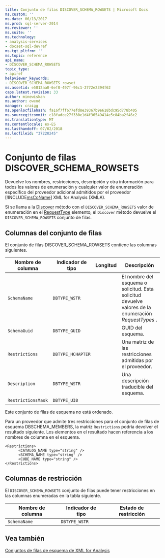 ```yaml
---
title: Conjunto de filas DISCOVER_SCHEMA_ROWSETS | Microsoft Docs
ms.custom: ''
ms.date: 06/13/2017
ms.prod: sql-server-2014
ms.reviewer: ''
ms.suite: ''
ms.technology:
- analysis-services
- docset-sql-devref
ms.tgt_pltfrm: ''
ms.topic: reference
api_name:
- DISCOVER_SCHEMA_ROWSETS
topic_type:
- apiref
helpviewer_keywords:
- DISCOVER_SCHEMA_ROWSETS rowset
ms.assetid: e5012aa0-6ef8-497f-96c1-2772e2394f62
caps.latest.revision: 33
author: minewiskan
ms.author: owend
manager: craigg
ms.openlocfilehash: fa16f7ff677efd8e39367b9e618bdc95d778b405
ms.sourcegitcommit: c18fadce27f330e1d4f36549414e5c84ba2f46c2
ms.translationtype: MT
ms.contentlocale: es-ES
ms.lasthandoff: 07/02/2018
ms.locfileid: "37220245"
---
```

# <a name="discoverschemarowsets-rowset"></a>Conjunto de filas DISCOVER_SCHEMA_ROWSETS
  Devuelve los nombres, restricciones, descripción y otra información para todos los valores de enumeración y cualquier valor de enumeración específico del proveedor adicional admitidos por el proveedor [!INCLUDE[msCoName](../../../includes/msconame-md.md)] XML for Analysis (XMLA).  
  
 Si se llama a la [Discover](../../xmla/xml-elements-methods-discover.md) método con el `DISCOVER_SCHEMA_ROWSETS` valor de enumeración en el [RequestType](../../xmla/xml-elements-properties/type-element-xmla.md) elemento, el `Discover` método devuelve el `DISCOVER_SCHEMA_ROWSETS` conjunto de filas.  
  
## <a name="rowset-columns"></a>Columnas del conjunto de filas  
 El conjunto de filas DISCOVER_SCHEMA_ROWSETS contiene las columnas siguientes.  
  
|Nombre de columna|Indicador de tipo|Longitud|Descripción|  
|-----------------|--------------------|------------|-----------------|  
|`SchemaName`|`DBTYPE_WSTR`||El nombre del esquema o solicitud. Esta solicitud devuelve valores de la enumeración *RequestTypes* .|  
|`SchemaGuid`|`DBTYPE_GUID`||GUID del esquema.|  
|`Restrictions`|`DBTYPE_HCHAPTER`||Una matriz de las restricciones admitidas por el proveedor.|  
|`Description`|`DBTYPE_WSTR`||Una descripción traducible del esquema.|  
|`RestrictionsMask`|`DBTYPE_UI8`|||  
  
 Este conjunto de filas de esquema no está ordenado.  
  
 Para un proveedor que admite tres restricciones para el conjunto de filas de esquema DBSCHEMA_MEMBERS, la matriz `Restrictions` podría devolver el resultado siguiente. Los elementos en el resultado hacen referencia a los nombres de columna en el esquema.  
  
```  
<Restrictions>  
      <CATALOG_NAME type="string" />   
      <SCHEMA_NAME type="string" />   
      <CUBE_NAME type="string" />   
</Restrictions>  
```  
  
## <a name="restriction-columns"></a>Columnas de restricción  
 El `DISCOVER_SCHEMA_ROWSETS` conjunto de filas puede tener restricciones en las columnas enumeradas en la tabla siguiente.  
  
|Nombre de columna|Indicador de tipo|Estado de restricción|  
|-----------------|--------------------|-----------------------|  
|`SchemaName`|`DBTYPE_WSTR`||  
  
## <a name="see-also"></a>Vea también  
 [Conjuntos de filas de esquema de XML for Analysis](xml-for-analysis-schema-rowsets.md)  
  
  

